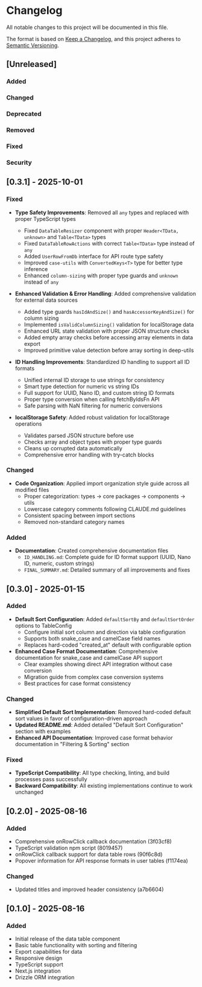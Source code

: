 # Changelog

All notable changes to this project will be documented in this file.

The format is based on [Keep a Changelog](https://keepachangelog.com/en/1.0.0/),
and this project adheres to [Semantic Versioning](https://semver.org/spec/v2.0.0.html).

## [Unreleased]

### Added

### Changed

### Deprecated

### Removed

### Fixed

### Security

## [0.3.1] - 2025-10-01

### Fixed
- **Type Safety Improvements**: Removed all `any` types and replaced with proper TypeScript types
  - Fixed `DataTableResizer` component with proper `Header<TData, unknown>` and `Table<TData>` types
  - Fixed `DataTableRowActions` with correct `Table<TData>` type instead of `any`
  - Added `UserRowFromDb` interface for API route type safety
  - Improved `case-utils` with `ConvertedKeys<T>` type for better type inference
  - Enhanced `column-sizing` with proper type guards and `unknown` instead of `any`

- **Enhanced Validation & Error Handling**: Added comprehensive validation for external data sources
  - Added type guards `hasIdAndSize()` and `hasAccessorKeyAndSize()` for column sizing
  - Implemented `isValidColumnSizing()` validation for localStorage data
  - Enhanced URL state validation with proper JSON structure checks
  - Added empty array checks before accessing array elements in data export
  - Improved primitive value detection before array sorting in deep-utils

- **ID Handling Improvements**: Standardized ID handling to support all ID formats
  - Unified internal ID storage to use strings for consistency
  - Smart type detection for numeric vs string IDs
  - Full support for UUID, Nano ID, and custom string ID formats
  - Proper type conversion when calling fetchByIdsFn API
  - Safe parsing with NaN filtering for numeric conversions

- **localStorage Safety**: Added robust validation for localStorage operations
  - Validates parsed JSON structure before use
  - Checks array and object types with proper type guards
  - Cleans up corrupted data automatically
  - Comprehensive error handling with try-catch blocks

### Changed
- **Code Organization**: Applied import organization style guide across all modified files
  - Proper categorization: types → core packages → components → utils
  - Lowercase category comments following CLAUDE.md guidelines
  - Consistent spacing between import sections
  - Removed non-standard category names

### Added
- **Documentation**: Created comprehensive documentation files
  - `ID_HANDLING.md`: Complete guide for ID format support (UUID, Nano ID, numeric, custom strings)
  - `FINAL_SUMMARY.md`: Detailed summary of all improvements and fixes

## [0.3.0] - 2025-01-15

### Added
- **Default Sort Configuration**: Added `defaultSortBy` and `defaultSortOrder` options to TableConfig
  - Configure initial sort column and direction via table configuration
  - Supports both snake_case and camelCase field names
  - Replaces hard-coded "created_at" default with configurable option
- **Enhanced Case Format Documentation**: Comprehensive documentation for snake_case and camelCase API support
  - Clear examples showing direct API integration without case conversion
  - Migration guide from complex case conversion systems
  - Best practices for case format consistency

### Changed
- **Simplified Default Sort Implementation**: Removed hard-coded default sort values in favor of configuration-driven approach
- **Updated README.md**: Added detailed "Default Sort Configuration" section with examples
- **Enhanced API Documentation**: Improved case format behavior documentation in "Filtering & Sorting" section

### Fixed
- **TypeScript Compatibility**: All type checking, linting, and build processes pass successfully
- **Backward Compatibility**: All existing implementations continue to work unchanged

## [0.2.0] - 2025-08-16

### Added
- Comprehensive onRowClick callback documentation (3f03cf8)
- TypeScript validation npm script (8019457)
- onRowClick callback support for data table rows (90f6c8d)
- Popover information for API response formats in user tables (f1174ea)

### Changed
- Updated titles and improved header consistency (a7b6604)

## [0.1.0] - 2025-08-16

### Added
- Initial release of the data table component
- Basic table functionality with sorting and filtering
- Export capabilities for data
- Responsive design
- TypeScript support
- Next.js integration
- Drizzle ORM integration